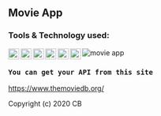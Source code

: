 ## Movie App

### Tools & Technology used:

<img align="left" alt="haseebalisajid | React" width=22px src="https://cdn.jsdelivr.net/npm/simple-icons@v3/icons/react.svg">
<img align="left" alt="haseebalisajid | Redux" width=22px src="https://cdn.jsdelivr.net/npm/simple-icons@v3/icons/redux.svg">
<img align="left" alt="haseebalisajid | HTML5" width=22px src="https://cdn.jsdelivr.net/npm/simple-icons@v3/icons/html5.svg">
<img align="left" alt="haseebalisajid | CSS" width=22px src="https://cdn.jsdelivr.net/npm/simple-icons@v3/icons/css3.svg">
<img align="left" alt="haseebalisajid | JS" width=22px src="https://cdn.jsdelivr.net/npm/simple-icons@v3/icons/javascript.svg">
<img align="left" alt="haseebalisajid | VS Code" width=22px src="https://cdn.jsdelivr.net/npm/simple-icons@v3/icons/visualstudio.svg">

![movie app](https://user-images.githubusercontent.com/32738765/92312291-c8428b00-efd8-11ea-8929-cfbbaa840903.JPG)


### `You can get your API from this site`
https://www.themoviedb.org/

Copyright (c) 2020 CB
